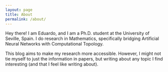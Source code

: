 ```yaml
---
layout: page
title: About
permalink: /about/
---
```



Hey there! I am Eduardo, and I am a Ph.D. student at the University of
Seville, Spain. I do research in Mathematics, specifically bridging
Artificial Neural Networks with Computational Topology.

This blog aims to make my research more accessible. However, I might
not tie myself to just the information in papers, but writing about
any topic I find interesting (and that I feel like writing about).

